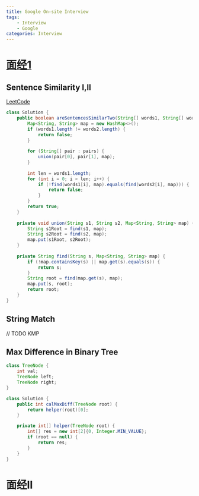 ```yaml
---
title: Google On-site Interview
tags: 
    - Interview
    - Google
categories: Interview
---
```


# [面经1](http://www.1point3acres.com/bbs/thread-366144-1-1.html)
## Sentence Similarity I,II
[LeetCode](https://leetcode.com/problems/sentence-similarity/description/)

```java
class Solution {
    public boolean areSentencesSimilarTwo(String[] words1, String[] words2, String[][] pairs) {
        Map<String, String> map = new HashMap<>();
        if (words1.length != words2.length) {
            return false;
        }
        
        for (String[] pair : pairs) {
            union(pair[0], pair[1], map);
        }
        
        int len = words1.length;
        for (int i = 0; i < len; i++) {
            if (!find(words1[i], map).equals(find(words2[i], map))) {
                return false;
            }
        }
        return true;
    }
    
    private void union(String s1, String s2, Map<String, String> map) {
        String s1Root = find(s1, map);
        String s2Root = find(s2, map);
        map.put(s1Root, s2Root);
    }
    
    private String find(String s, Map<String, String> map) {
        if (!map.containsKey(s) || map.get(s).equals(s)) {
            return s;
        }
        String root = find(map.get(s), map);
        map.put(s, root);
        return root; 
    }
}
```
## String Match
// TODO KMP 
## Max Difference in Binary Tree
```java
class TreeNode {
    int val;
    TreeNode left;
    TreeNode right;
}

class Solution {
    public int calMaxDiff(TreeNode root) {
        return helper(root)[0];
    }

    private int[] helper(TreeNode root) {
        int[] res = new int[2]{0, Integer.MIN_VALUE};
        if (root == null) {
            return res;
        }
    }
}
```

# 面经II